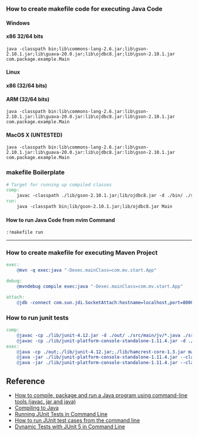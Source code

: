 ### How to create makefile code for executing Java Code
#### Windows
#### x86 32/64 bits
```
java -classpath bin;lib\commons-lang-2.6.jar;lib\gson-2.10.1.jar;lib\guava-20.0.jar;lib\ojdbc8.jar;lib\gson-2.10.1.jar com.package.example.Main
```

#### Linux
#### x86 (32/64 bits)
#### ARM (32/64 bits)
```
java -classpath bin:lib\commons-lang-2.6.jar:lib\gson-2.10.1.jar:lib\guava-20.0.jar:lib\ojdbc8.jar:lib\gson-2.10.1.jar com.package.example.Main
```

#### MacOS X (UNTESTED)
```
java -classpath bin:lib\commons-lang-2.6.jar:lib\gson-2.10.1.jar:lib\guava-20.0.jar:lib\ojdbc8.jar:lib\gson-2.10.1.jar com.package.example.Main
```

### makefile Boilerplate
```makefile
# Target for running up compiled classes
comp:
	javac -classpath ./lib/gson-2.10.1.jar;lib/ojdbc8.jar -d ./bin/ ./src/com/*.java ./src/com/impl/*.java
run:
	java -classpath bin;lib/gson-2.10.1.jar;lib/ojdbc8.jar Main
```
#### How to run Java Code from nvim Command
```
:!makefile run
```

---
### How to create makefile for executing Maven Project
```makefile
exec:
	@mvn -q exec:java "-Dexec.mainClass=com.mv.start.App"

debug:
	@mvndebug compile exec:java "-Dexec.mainClass=com.mv.start.App"

attach:
	@jdb -connect com.sun.jdi.SocketAttach:hostname=localhost,port=8000
```

### How to run junit tests

```Makefile
comp:
	@javac -cp ./lib/junit-4.12.jar -d ./out/ ./src/main/jv/*.java ./src/test/jv/*.java
	@javac -cp ./lib/junit-platform-console-standalone-1.11.4.jar -d ./out  ./src/main/Invoker.java ./src/main/tree/*.java ./src/test/*.java
exec:
	@java -cp ./out;./lib/junit-4.12.jar;./lib/hamcrest-core-1.3.jar main.jv.TestRunner
	@java -jar ./lib/junit-platform-console-standalone-1.11.4.jar --class-path ./out --scan-classpath --include-classname test.InvokerTest
	@java -jar ./lib/junit-platform-console-standalone-1.11.4.jar --class-path ./out --scan-classpath
```

## Reference
* [How to compile, package and run a Java program using command-line tools (javac, jar and java)](https://www.codejava.net/java-core/tools/how-to-compile-package-and-run-a-java-program-using-command-line-tools-javac-jar-and-java)
* [Compiling to Java](https://javarush.com/en/groups/posts/en.2318.compiling-to-java)
* [Running JUnit Tests in Command Line](https://jojozhuang.github.io/programming/running-junit-tests-in-command-line/)
* [How to run JUnit test cases from the command line](https://codemia.io/knowledge-hub/path/how_to_run_junit_test_cases_from_the_command_line)
* [Dynamic Tests with JUnit 5 in Command Line](https://jojozhuang.github.io/programming/dynamic-tests-with-junit5-in-command-line/)

